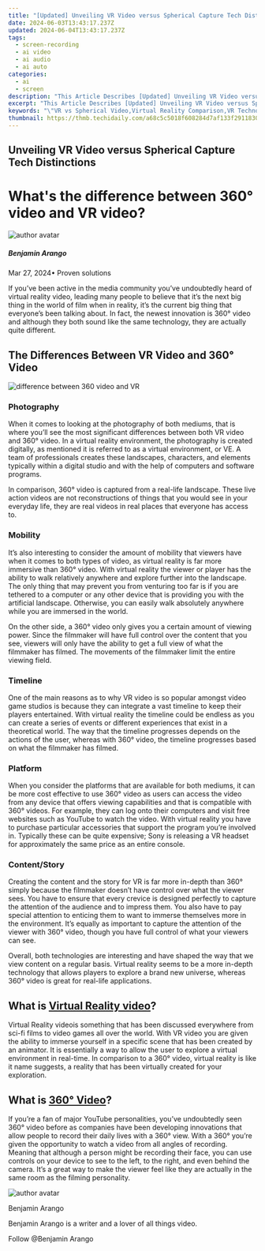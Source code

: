 ```yaml
---
title: "[Updated] Unveiling VR Video versus Spherical Capture Tech Distinctions"
date: 2024-06-03T13:43:17.237Z
updated: 2024-06-04T13:43:17.237Z
tags: 
  - screen-recording
  - ai video
  - ai audio
  - ai auto
categories: 
  - ai
  - screen
description: "This Article Describes [Updated] Unveiling VR Video versus Spherical Capture Tech Distinctions"
excerpt: "This Article Describes [Updated] Unveiling VR Video versus Spherical Capture Tech Distinctions"
keywords: "\"VR vs Spherical Video,Virtual Reality Comparison,VR Technology Overview,Spherical Capture Explained,VR Video Advantages,Tech: VR vs Sphere,Comparing VR Methods\""
thumbnail: https://thmb.techidaily.com/a68c5c5018f608284d7af133f2911830741f898253edd18111f294ce2b839027.jpg
---
```


## Unveiling VR Video versus Spherical Capture Tech Distinctions

# What's the difference between 360° video and VR video?

![author avatar](https://images.wondershare.com/filmora/article-images/benjamin-arango-author.jpg)

##### Benjamin Arango

 Mar 27, 2024• Proven solutions

 If you’ve been active in the media community you’ve undoubtedly heard of virtual reality video, leading many people to believe that it’s the next big thing in the world of film when in reality, it’s the current big thing that everyone’s been talking about. In fact, the newest innovation is 360° video and although they both sound like the same technology, they are actually quite different.

## The Differences Between VR Video and 360° Video

![difference between 360 video and VR](https://images.wondershare.com/filmora/article-images/difference-between-vr-360-video.jpg)

### Photography

 When it comes to looking at the photography of both mediums, that is where you’ll see the most significant differences between both VR video and 360° video. In a virtual reality environment, the photography is created digitally, as mentioned it is referred to as a virtual environment, or VE. A team of professionals creates these landscapes, characters, and elements typically within a digital studio and with the help of computers and software programs.

 In comparison, 360° video is captured from a real-life landscape. These live action videos are not reconstructions of things that you would see in your everyday life, they are real videos in real places that everyone has access to.

### Mobility

 It’s also interesting to consider the amount of mobility that viewers have when it comes to both types of video, as virtual reality is far more immersive than 360° video. With virtual reality the viewer or player has the ability to walk relatively anywhere and explore further into the landscape. The only thing that may prevent you from venturing too far is if you are tethered to a computer or any other device that is providing you with the artificial landscape. Otherwise, you can easily walk absolutely anywhere while you are immersed in the world.

 On the other side, a 360° video only gives you a certain amount of viewing power. Since the filmmaker will have full control over the content that you see, viewers will only have the ability to get a full view of what the filmmaker has filmed. The movements of the filmmaker limit the entire viewing field.

### Timeline

 One of the main reasons as to why VR video is so popular amongst video game studios is because they can integrate a vast timeline to keep their players entertained. With virtual reality the timeline could be endless as you can create a series of events or different experiences that exist in a theoretical world. The way that the timeline progresses depends on the actions of the user, whereas with 360° video, the timeline progresses based on what the filmmaker has filmed.

### Platform

 When you consider the platforms that are available for both mediums, it can be more cost effective to use 360° video as users can access the video from any device that offers viewing capabilities and that is compatible with 360° videos. For example, they can log onto their computers and visit free websites such as YouTube to watch the video. With virtual reality you have to purchase particular accessories that support the program you’re involved in. Typically these can be quite expensive; Sony is releasing a VR headset for approximately the same price as an entire console.

### Content/Story

 Creating the content and the story for VR is far more in-depth than 360° simply because the filmmaker doesn’t have control over what the viewer sees. You have to ensure that every crevice is designed perfectly to capture the attention of the audience and to impress them. You also have to pay special attention to enticing them to want to immerse themselves more in the environment. It’s equally as important to capture the attention of the viewer with 360° video, though you have full control of what your viewers can see.

 Overall, both technologies are interesting and have shaped the way that we view content on a regular basis. Virtual reality seems to be a more in-depth technology that allows players to explore a brand new universe, whereas 360° video is great for real-life applications.

## What is [Virtual Reality video]( https://filmora.wondershare.com/virtual-reality/what-is-vr-video.html)?

 Virtual Reality videois something that has been discussed everywhere from sci-fi films to video games all over the world. With VR video you are given the ability to immerse yourself in a specific scene that has been created by an animator. It is essentially a way to allow the user to explore a virtual environment in real-time. In comparison to a 360° video, virtual reality is like it name suggests, a reality that has been virtually created for your exploration.

## What is [360° Video]( https://filmora.wondershare.com/virtual-reality/what-is-360-video.html)?

 If you’re a fan of major YouTube personalities, you’ve undoubtedly seen 360° video before as companies have been developing innovations that allow people to record their daily lives with a 360° view. With a 360° you’re given the opportunity to watch a video from all angles of recording. Meaning that although a person might be recording their face, you can use controls on your device to see to the left, to the right, and even behind the camera. It’s a great way to make the viewer feel like they are actually in the same room as the filming personality.

![author avatar](https://images.wondershare.com/filmora/article-images/benjamin-arango-author.jpg)

Benjamin Arango

Benjamin Arango is a writer and a lover of all things video.

Follow @Benjamin Arango



<ins class="adsbygoogle"
     style="display:block"
     data-ad-format="autorelaxed"
     data-ad-client="ca-pub-7571918770474297"
     data-ad-slot="1223367746"></ins>

<ins class="adsbygoogle"
     style="display:block"
     data-ad-format="autorelaxed"
     data-ad-client="ca-pub-7571918770474297"
     data-ad-slot="1223367746"></ins>



<ins class="adsbygoogle"
     style="display:block"
     data-ad-client="ca-pub-7571918770474297"
     data-ad-slot="8358498916"
     data-ad-format="auto"
     data-full-width-responsive="true"></ins>





